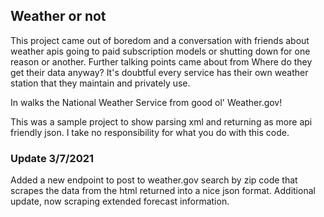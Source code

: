 ## Weather or not 

This project came out of boredom and a conversation with friends about weather apis going to paid subscription models or shutting down for one reason or another. 
Further talking points came about from Where do they get their data anyway? It's doubtful every service has their own weather station that they maintain and privately use.

In walks the National Weather Service from good ol' Weather.gov! 

This was a sample project to show parsing xml and returning as more api friendly json. I take no responsibility for what you do with this code. 

### Update 3/7/2021
Added a new endpoint to post to weather.gov search by zip code that scrapes the data from the html returned into a nice json format.
Additional update, now scraping extended forecast information.




